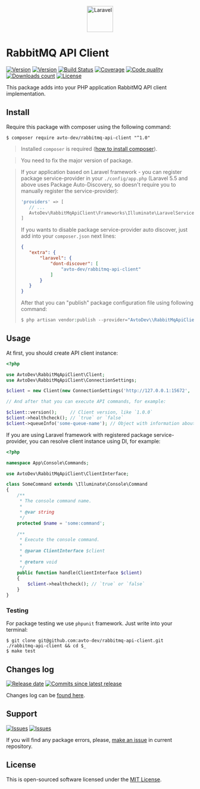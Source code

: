 <p align="center">
  <img src="https://hsto.org/webt/59/df/45/59df45aa6c9cb971309988.png" alt="Laravel" width="70" height="70" />
</p>

# RabbitMQ API Client

[![Version][badge_packagist_version]][link_packagist]
[![Version][badge_php_version]][link_packagist]
[![Build Status][badge_build_status]][link_build_status]
[![Coverage][badge_coverage]][link_coverage]
[![Code quality][badge_code_quality]][link_code_quality]
[![Downloads count][badge_downloads_count]][link_packagist]
[![License][badge_license]][link_license]

This package adds into your PHP application RabbitMQ API client implementation.

## Install

Require this package with composer using the following command:

```shell
$ composer require avto-dev/rabbitmq-api-client "^1.0"
```

> Installed `composer` is required ([how to install composer][getcomposer]).

> You need to fix the major version of package.

> If your application based on Laravel framework - you can register package service-provider in your `./config/app.php` (Laravel 5.5 and above uses Package Auto-Discovery, so doesn't require you to manually register the service-provider):
>
>```php
>'providers' => [
>    // ...
>    AvtoDev\RabbitMqApiClient\Frameworks\Illuminate\LaravelServiceProvider::class,
>]
>```
>
>If you wants to disable package service-provider auto discover, just add into your `composer.json` next lines:
>
>```json
>{
>    "extra": {
>        "laravel": {
>            "dont-discover": [
>                "avto-dev/rabbitmq-api-client"
>            ]
>        }
>    }
>}
>```
>
> After that you can "publish" package configuration file using following command:
>
> ```php
> $ php artisan vendor:publish --provider="AvtoDev\\RabbitMqApiClient\\Frameworks\\Illuminate\\LaravelServiceProvider"
> ```

## Usage

At first, you should create API client instance:

```php
<?php

use AvtoDev\RabbitMqApiClient\Client;
use AvtoDev\RabbitMqApiClient\ConnectionSettings;

$client = new Client(new ConnectionSettings('http://127.0.0.1:15672', 'guest', 'guest'));

// And after that you can execute API commands, for example:

$client::version();     // Client version, like `1.0.0`
$client->healthcheck(); // `true` or `false`
$client->queueInfo('some-queue-name'); // Object with information about queue
```

If you are using Laravel framework with registered package service-provider, you can resolve client instance using DI, for example:

```php
<?php

namespace App\Console\Commands;

use AvtoDev\RabbitMqApiClient\ClientInterface;

class SomeCommand extends \Illuminate\Console\Command
{
    /**
     * The console command name.
     *
     * @var string
     */
    protected $name = 'some:command';
    
    /**
     * Execute the console command.
     *
     * @param ClientInterface $client
     *
     * @return void
     */
    public function handle(ClientInterface $client)
    {
        $client->healthcheck(); // `true` or `false`
    }
}
```

### Testing

For package testing we use `phpunit` framework. Just write into your terminal:

```shell
$ git clone git@github.com:avto-dev/rabbitmq-api-client.git ./rabbitmq-api-client && cd $_
$ make test
```

## Changes log

[![Release date][badge_release_date]][link_releases]
[![Commits since latest release][badge_commits_since_release]][link_commits]

Changes log can be [found here][link_changes_log].

## Support

[![Issues][badge_issues]][link_issues]
[![Issues][badge_pulls]][link_pulls]

If you will find any package errors, please, [make an issue][link_create_issue] in current repository.

## License

This is open-sourced software licensed under the [MIT License][link_license].

[badge_packagist_version]:https://img.shields.io/packagist/v/avto-dev/rabbitmq-api-client.svg?maxAge=180
[badge_php_version]:https://img.shields.io/packagist/php-v/avto-dev/rabbitmq-api-client.svg?longCache=true
[badge_build_status]:https://travis-ci.org/avto-dev/rabbitmq-api-client.svg?branch=master
[badge_code_quality]:https://img.shields.io/scrutinizer/g/avto-dev/rabbitmq-api-client.svg?maxAge=180
[badge_coverage]:https://img.shields.io/codecov/c/github/avto-dev/rabbitmq-api-client/master.svg?maxAge=60
[badge_downloads_count]:https://img.shields.io/packagist/dt/avto-dev/rabbitmq-api-client.svg?maxAge=180
[badge_license]:https://img.shields.io/packagist/l/avto-dev/rabbitmq-api-client.svg?longCache=true
[badge_release_date]:https://img.shields.io/github/release-date/avto-dev/rabbitmq-api-client.svg?style=flat-square&maxAge=180
[badge_commits_since_release]:https://img.shields.io/github/commits-since/avto-dev/rabbitmq-api-client/latest.svg?style=flat-square&maxAge=180
[badge_issues]:https://img.shields.io/github/issues/avto-dev/rabbitmq-api-client.svg?style=flat-square&maxAge=180
[badge_pulls]:https://img.shields.io/github/issues-pr/avto-dev/rabbitmq-api-client.svg?style=flat-square&maxAge=180
[link_releases]:https://github.com/avto-dev/rabbitmq-api-client/releases
[link_packagist]:https://packagist.org/packages/avto-dev/rabbitmq-api-client
[link_build_status]:https://travis-ci.org/avto-dev/rabbitmq-api-client
[link_coverage]:https://codecov.io/gh/avto-dev/rabbitmq-api-client/
[link_changes_log]:https://github.com/avto-dev/rabbitmq-api-client/blob/master/CHANGELOG.md
[link_code_quality]:https://scrutinizer-ci.com/g/avto-dev/rabbitmq-api-client/
[link_issues]:https://github.com/avto-dev/rabbitmq-api-client/issues
[link_create_issue]:https://github.com/avto-dev/rabbitmq-api-client/issues/new/choose
[link_commits]:https://github.com/avto-dev/rabbitmq-api-client/commits
[link_pulls]:https://github.com/avto-dev/rabbitmq-api-client/pulls
[link_license]:https://github.com/avto-dev/rabbitmq-api-client/blob/master/LICENSE
[getcomposer]:https://getcomposer.org/download/

